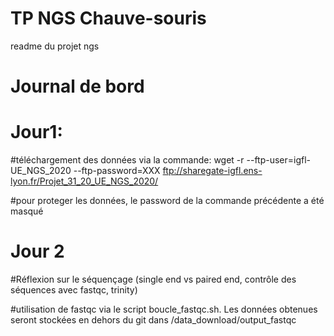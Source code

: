 # TP NGS Chauve-souris

readme du projet ngs


# Journal de bord

# Jour1:

#téléchargement des données via la commande: wget -r --ftp-user=igfl-UE_NGS_2020 --ftp-password=XXX ftp://sharegate-igfl.ens-lyon.fr/Projet_31_20_UE_NGS_2020/

#pour proteger les données, le password de la commande précédente a été masqué


# Jour 2

#Réflexion sur le séquençage (single end vs paired end, contrôle des séquences avec fastqc, trinity)

#utilisation de fastqc via le script boucle_fastqc.sh. Les données obtenues seront stockées en dehors du git dans /data_download/output_fastqc